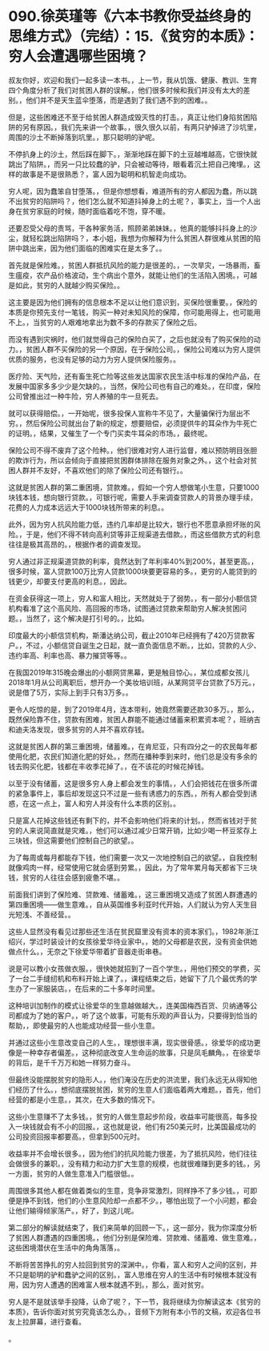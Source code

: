 # 090.徐英瑾等《六本书教你受益终身的思维方式》（完结）：15.《贫穷的本质》：穷人会遭遇哪些困境？

叔友你好，欢迎和我们一起多读一本书。，上一节，我从饥饿、健康、教训、生育四个角度分析了我们对贫困人群的误解。，他们很多时候和我们并没有太大的差别。，他们并不是天生蓝伞堕落，而是遇到了我们遇不到的困难。。

但是，这些困难还不至于给贫困人群造成毁灭性的打击。，真正让他们身陷贫困陷阱的另有原因。，我们先来讲一个故事。，很久很久以前，有两只驴掉进了沙坑里，周围的沙土不断掉落到坑里。，那只聪明的驴呢。

不停扒身上的沙土，然后踩在脚下。，渐渐地踩在脚下的土豆越堆越高，它很快就跳出了陷阱。，而另一只比较蠢的驴，只会被动等待，眼看着沉土把自己掩埋。，这样的故事是不是很熟悉？，富人因为聪明和机智走向成功。

穷人呢，因为蠢笨自甘堕落。，但是你想想看，难道所有的穷人都因为蠢，所以跳不出贫穷的陷阱吗？，他们怎么就不知道抖掉身上的土呢？，事实上，当一个人出身在贫穷家庭的时候，随时面临着吃不饱，穿不暖。

还要忍受父母的责骂，干各种家务活，照顾弟弟妹妹。，他真的能够抖抖身上的沙尘，就轻松跳出陷阱吗？，本小姐，我想为你解释为什么贫困人群很难从贫困的陷阱中跳出来，因为他们面临的困难实在是太多了。。

首先就是保险难。，贫困人群抵抗风险的能力是很差的。，一次旱灾，一场暴雨，畜生瘟疫，农产品价格波动，生个病出个意外，就能让他们的生活陷入困境。，可越是如此，贫穷的人就越少购买保险。。

这主要是因为他们拥有的信息根本不足以让他们意识到，买保险很重要。，保险的本质是你预先支付一笔钱，购买一种对未知风险的保障，你可能用得上，也可能用不上。，当贫穷的人艰难地拿出为数不多的存款买了保险之后。

而没有遇到灾祸时，他们就觉得自己的保险白买了，之后也就没有了购买保险的动力。，贫困人群不买保险的另一个原因，在于保险公司。，保险公司难以为穷人提供优质的服务，也没有足够的动力为穷人提供保险服务。。

医疗险、天气险，还有畜生死亡险等这些发达国家农民生活中标准的保险产品，在发展中国家多多少少是欠缺的。，当然，保险公司也有自己的难处。，在印度，保险公司曾推出过一种牛险，穷人养殖的牛一旦死去。

就可以获得赔偿。，一开始呢，很多投保人宣称牛不见了，大量骗保行为层出不穷。，然后保险公司就出台了新的规定，想要赔偿，必须提供牛的耳朵作为牛死亡的证明。，结果，又催生了一个专门买卖牛耳朵的市场。，最终呢。

保险公司不得不废弃了这个险种。，他们很难对穷人进行监督，难以预防明目张胆的欺诈行为，所以会倾向于直接把贫困群体排除在服务对象之外。，这个社会对贫困人群并不友好，不喜欢他们的除了保险公司还有银行。。

这就是贫困人群的第二重困境，贷款难。，假如一个穷人想做笔小生意，只要1000块钱本钱，想向银行贷款。，可银行呢，需要人手来调查贷款人的背景办理手续，花费的人力成本远远大于1000块钱所带来的利息。。

此外，因为穷人抗风险能力低，违约几率却是比较大，银行也不愿意承担坏账的风险。，于是，他们不得不转向高利贷等非正规渠道去借款。，而这些借款方式的利息往往是极其高昂的。，根据作者的调查发现。

穷人通过非正规渠道贷款的利率，竟然达到了年利率40%到200%，甚至更高。，很多时候，富人贷款100万比穷人贷款1000块要更容易的多。，更穷的人能贷到的钱更少，却要支付更高的利息。，因此。

在资金获得这一项上，穷人和富人相比，天然就处于了弱势。，有一部分小额信贷机构看准了这个高风险、高回报的市场，试图通过贷款来帮助穷人解决贫困问题。，当然了，这个解决是打引号的。，比如。

印度最大的小额信贷机构，斯潘达纳公司，截止2010年已经拥有了420万贷款客户。，不过，小额信贷自诞生之日起，就一直负面信息不断。，比如，贷款的人少、违约率高、利率也高、暴力摧贷等等。。

在我国2019年315晚会爆出的小额网贷黑幕，更是触目惊心。，某位成都女孩儿2018年1月从公司离职后，想开办一个美妆培训班，从某网贷平台贷款了5万元。，说是借了5万，实际上到手只有3万多。。

更令人吃惊的是，到了2019年4月，连本带利，她竟然需要还款30多万。，那么，既然保险靠不住，贷款有困难，贫困人群能不能通过储蓄来积累资本呢？，班纳吉和迪夫洛发现，很多贫穷的人并不喜欢存钱。

这就是贫困人群的第三重困境，储蓄难。，在肯尼亚，只有四分之一的农民每年都使用化肥，农民们知道化肥的好处。，然而在播种季到来时，他们总是没有多余的钱去购买化肥，钱都在丰收季花掉了。，在不该花的时候花掉钱。

以至于没有储蓄，这是很多穷人身上都会发生的事情。，人们会把钱花在很多所谓的紧急事件上，事后却发现这只不过是一些有诱惑力的东西。，所有人都会受到诱惑，在这一点上，富人和穷人并没有什么本质的区别。。

只是富人花掉这些钱还有剩下的，并不会影响他们将来的计划。，然而省钱对于贫穷的人来说简直就是灾难。，他们可以通过减少日常开销，比如少喝一杯豆浆存上三块钱，但这需要他们控制自己的欲望。。

为了每周或每月都能存下钱，他们需要一次又一次地控制自己的欲望。，自我控制就像鸡肉一样，经常使用它就会感到劳累。，因此，为了常年累月每天都省下三块钱，贫穷的人往往会感到疲惫不堪。。

前面我们讲到了保险难、贷款难、储蓄难。，这三重困境又造成了贫困人群遭遇的第四重困境——做生意难。，自从英国维多利亚时代开始，人们就认为穷人天生目光短浅、不善经营。。

这些人显然没有看见过那些还生活在贫民窟里没有资本的资本家们。，1982年浙江绍兴，学过时装设计的女孩徐爱华待业家中。，她的父母都是农民，没有资金供她做点什么。，无奈之下徐爱华带着扩音器走街串巷。

说是可以教小女孩做衣服。，很快她就招到了一百个学生。，用他们预交的学费，买了一台二手缝纫机和布料开始上课了。，课程结束之后，她留下了几个最优秀的学生办了一家服装店。，在后来的二十多年时间里。

这种培训加制作的模式让徐爱华的生意越做越大。，连美国梅西百货、贝纳通等公司都成为了她的客户。，听了这个故事，可能有乐观的声音认为，只要得到恰当的帮助，，即使最穷的人也能成功经营一些小生意。

并通过这些小生意改变自己的人生。，理想很丰满，现实很骨感。，徐爱华的成功更像是一种幸存者偏差。，这种彻底改变人生命运的故事，只是凤毛麟角。，在徐爱华的背后，是千千万万和她一样努力奋斗。

但最终没能摆脱贫穷的隐形人。，他们淹没在历史的洪流里，我们永远无从得知他们经历了什么。，想彻底摆脱贫困，贫穷的生意人们面临着两大难题。，首先，他们经营的都是小生意。，其次，在大多数的情况下。

这些小生意赚不了太多钱。，贫穷的人做生意起步阶段，收益率可能很高，每多投入一块钱就会有不小的回报。，这也就是说，他们有250美元时，比美国最成功的公司投资回报率都要高。，但拿到500元时。

收益率并不会增长很多。，因为他们的抗风险能力很差，为了抵抗风险，他们往往会做很多的兼职。，没有精力和动力扩大生意的规模，也就很难赚到更多的钱。，另一方面，贫穷的人做生意准入门槛很低。。

周围很多其他人都在做着类似的生意，竞争非常激烈，同样挣不了多少钱。，可即便是挣不到钱，他们的小生意风险却一点都不少。，哪怕出现了一个小问题，都会让他们输得倾家荡产。，好了，到这儿呢。

第二部分的解读就结束了，我们来简单的回顾一下。，这一部分，我为你深度分析了贫困人群遭遇的四重困境。，他们分别是保险难、贷款难、储蓄难、做生意难。，这些困境潜伏在生活中的角角落落，。

不断将苦苦挣扎的穷人拉回到贫穷的深渊中。，你看，富人和穷人之间的区别，并不只是聪明的驴和蠢驴之间的区别。，富人思维在穷人的生活中有时候根本就没有用，因为穷人遭遇的困难富人根本就遇不到。，那么，面对贫穷。

穷人是不是就该举手投降，认命了呢？，下一节，我将继续为你解读这本《贫穷的本质》，告诉你面对贫穷究竟该怎么办。，音频下方附有本小节的文稿，欢迎各位书友上拉屏幕，进行查看。

。